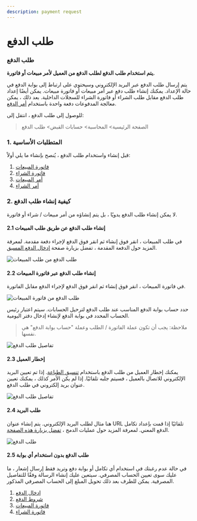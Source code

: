```yaml
---
description: payment request
---
```


# طلب الدفع

### طلب الدفع

**يتم استخدام طلب الدفع لطلب الدفع من العميل لأمر مبيعات أو فاتورة.**

يتم إرسال طلب الدفع عبر البريد الإلكتروني وسيحتوي على ارتباط إلى بوابة الدفع في حالة الإعداد. يمكنك إنشاء طلب دفع عبر أمر مبيعات أو فاتورة مبيعات. يمكن أيضًا إعداد طلب الدفع مقابل طلب الشراء أو فاتورة الشراء للسجلات الداخلية. بعد ذلك ، يمكن معالجة المدفوعات دفعة واحدة باستخدام [أمر الدفع](https://docs.erpnext.com/docs/v13/user/manual/en/accounts/payment-order).

للوصول إلى طلب الدفع ، انتقل إلى:

> الصفحة الرئيسية> المحاسبة> حسابات القبض> طلب الدفع

### 1. المتطلبات الأساسية

قبل إنشاء واستخدام طلب الدفع ، يُنصح بإنشاء ما يلي أولاً:

1. [فاتورة المبيعات](https://docs.erpnext.com/docs/v13/user/manual/en/accounts/sales-invoice)
2. [فاتورة الشراء](https://docs.erpnext.com/docs/v13/user/manual/en/accounts/purchase-invoice)
3. [أمر المبيعات](https://docs.erpnext.com/docs/v13/user/manual/en/selling/sales-order)
4. [أمر الشراء](https://docs.erpnext.com/docs/v13/user/manual/en/buying/purchase-order)

### 2. كيفية إنشاء طلب الدفع

لا يمكن إنشاء طلب الدفع يدويًا ، بل يتم إنشاؤه من أمر مبيعات / شراء أو فاتورة.

#### 2.1 إنشاء طلب الدفع عن طريق طلب المبيعات

في طلب المبيعات ، انقر فوق إنشاء ثم انقر فوق الدفع لإجراء دفعة مقدمة. لمعرفة المزيد حول الدفعة المقدمة ، تفضل بزيارة صفحة [إدخال الدفع المسبق](https://docs.erpnext.com/docs/v13/user/manual/en/accounts/advance-payment-entry).

![طلب الدفع من طلب المبيعات](https://docs.erpnext.com/files/payment-request-from-sales-order.png)

#### 2.2 إنشاء طلب الدفع عبر فاتورة المبيعات

في فاتورة المبيعات ، انقر فوق إنشاء ثم انقر فوق الدفع لإجراء الدفع مقابل الفاتورة.

![طلب الدفع من فاتورة المبيعات](https://docs.erpnext.com/files/payment-request-from-sales-invoice.png)

حدد حساب بوابة الدفع المناسب عند طلب الدفع لترحيل الحسابات. سيتم اعتبار رئيس الحساب المحدد في بوابة الدفع لإنشاء إدخال دفتر اليومية.

> ملاحظة: يجب أن تكون عملة الفاتورة / الطلب وعملة "حساب بوابة الدفع" هي نفسها.

![تفاصيل طلب الدفع](https://docs.erpnext.com/files/payment-request-details.png)

#### 2.3 إخطار العميل

يمكنك إخطار العميل من طلب الدفع باستخدام [تنسيق الطباعة](https://docs.erpnext.com/docs/v13/user/manual/en/setting-up/print/print-format). إذا تم تعيين البريد الإلكتروني للاتصال بالعميل ، فسيتم جلبه تلقائيًا. إذا لم يكن الأمر كذلك ، يمكنك تعيين عنوان بريد إلكتروني في طلب الدفع.

![تفاصيل طلب الدفع](https://docs.erpnext.com/files/payment-request-recipient-details.png)

#### 2.4 طلب البريد

هنا مثال لطلب البريد الإلكتروني. يتم إنشاء عنوان URL تلقائيًا إذا قمت بإعداد تكامل الدفع المعني. لمعرفة المزيد حول عمليات الدمج ، [تفضل بزيارة هذه الصفحة](https://docs.erpnext.com/docs/v13/user/manual/en/erpnext\_integration).

![طلب الدفع](https://docs.erpnext.com/files/pr-email.png)

#### 2.5 طلب الدفع بدون استخدام أي بوابة

في حالة عدم رغبتك في استخدام أي تكامل أو بوابة دفع وتريد فقط إرسال إشعار ، ما عليك سوى تعيين الحساب المصرفي. سيتعين عليك إنشاء الرسالة وفقًا للتفاصيل المصرفية. يمكن للطرف بعد ذلك تحويل المبلغ إلى الحساب المصرفي المذكور.

1. [إدخال الدفع](https://docs.erpnext.com/docs/v13/user/manual/en/accounts/payment-entry)
2. [شروط الدفع](https://docs.erpnext.com/docs/v13/user/manual/en/accounts/payment-terms)
3. [فاتورة المبيعات](https://docs.erpnext.com/docs/v13/user/manual/en/accounts/sales-invoice)
4. [فاتورة الشراء](https://docs.erpnext.com/docs/v13/user/manual/en/accounts/purchase-invoice)
